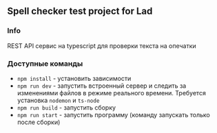 ## Spell checker test project for Lad

### Info

REST API сервис на typescript для проверки текста на опечатки

### Доступные команды

- `npm install` - установить зависимости
- `npm run dev` - запустить встроенный сервер и следить за изменениями файлов в режиме реального времени. Требуется установка `nodemon` и `ts-node`
- `npm run build` - запустить сборку
- `npm run start` - запустить программу (команду запускать только после сборки)